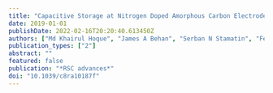 ```yaml
---
title: "Capacitive Storage at Nitrogen Doped Amorphous Carbon Electrodes: Structural and Chemical Effects of Nitrogen Incorporation"
date: 2019-01-01
publishDate: 2022-02-16T20:20:40.613450Z
authors: ["Md Khairul Hoque", "James A Behan", "Serban N Stamatin", "Federico Zen", "Tatiana S Perova", "Paula E Colavita"]
publication_types: ["2"]
abstract: ""
featured: false
publication: "*RSC advances*"
doi: "10.1039/c8ra10187f"
---
```



